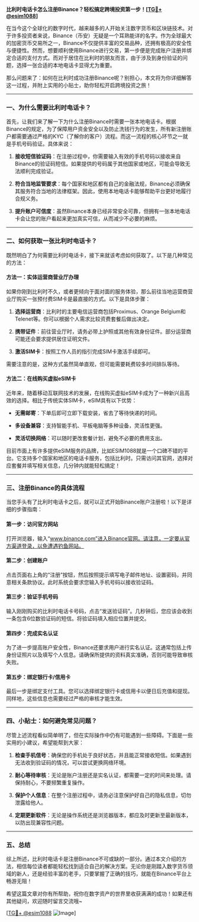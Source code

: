 **比利时电话卡怎么注册Binance？轻松搞定跨境投资第一步！[[TG💪+ @esim1088](https://t.me/s/esim1088)]**

在当今这个全球化的数字时代，越来越多的人开始关注数字货币和区块链技术。对于许多投资者来说，Binance（币安）无疑是一个耳熟能详的名字。作为全球最大的加密货币交易所之一，Binance不仅提供丰富的交易品种，还拥有极高的安全性与便捷性。然而，想要顺利使用Binance进行交易，第一步便是完成账户注册并绑定合适的支付方式。而对于居住在比利时的朋友而言，由于涉及到身份验证的问题，选择一张合适的本地电话卡显得尤为重要。

那么问题来了：如何在比利时成功注册Binance呢？别担心，本文将为你详细解答这一过程，并附上实用的小贴士，助你轻松开启跨境投资之旅！

---

### 一、为什么需要比利时电话卡？

首先，让我们来了解一下为什么注册Binance时需要一张本地电话卡。根据Binance的规定，为了保障用户资金安全以及防止洗钱行为的发生，所有新注册账户都需要通过严格的KYC（了解你的客户）流程。而这一流程的核心环节之一就是手机号码验证。具体来说：

1. **接收短信验证码**：在注册过程中，你需要输入有效的手机号码以接收来自Binance的验证码短信。如果提供的号码属于其他国家或地区，可能会导致无法顺利完成验证。
   
2. **符合当地监管要求**：每个国家和地区都有自己的金融法规，Binance必须确保其服务符合当地的法律框架。因此，使用本地电话卡能够帮助平台更好地履行合规义务。

3. **提升账户可信度**：虽然Binance本身已经非常安全可靠，但拥有一张本地电话卡会让您的账户看起来更加真实可信，从而减少不必要的麻烦。

---

### 二、如何获取一张比利时电话卡？

既然明白了为何需要比利时电话卡，接下来就该考虑如何获取了。以下是几种常见的方法：

#### 方法一：实体运营商营业厅办理

如果你刚到比利时不久，或者更倾向于面对面的服务体验，那么前往当地运营商营业厅购买一张预付费SIM卡是最直接的方式。以下是具体步骤：

1. **选择运营商**：比利时的主要电信运营商包括Proximus、Orange Belgium和Telenet等。你可以根据个人需求比较资费套餐后做出决定。
   
2. **携带证件**：前往营业厅时，请务必带上护照或其他有效身份证件。部分运营商可能还会要求提供居住证明文件。

3. **激活SIM卡**：按照工作人员的指引完成SIM卡激活手续即可。

需要注意的是，这种方式虽然简单直观，但可能需要耗费较多时间排队等待。

#### 方法二：在线购买虚拟eSIM卡

近年来，随着移动互联网技术的发展，在线购买虚拟eSIM卡成为了一种新兴且高效的选择。相比于传统实体SIM卡，eSIM具有以下优势：

- **无需邮寄**：下单后即可立即下载安装，省去了等待快递的时间。
  
- **多设备兼容**：支持智能手机、平板电脑等多种设备，灵活性更强。
  
- **灵活切换网络**：可以随时更改套餐计划，避免不必要的费用支出。

目前市面上有许多提供eSIM服务的品牌，比如ESIM1088就是一个口碑不错的平台。它支持多个国家和地区的电话卡服务，包括比利时。只需访问其官网，选择对应套餐并填写相关信息，几分钟内就能轻松搞定！

---

### 三、注册Binance的具体流程

当您手头有了比利时电话卡之后，就可以正式开始Binance账户注册啦！以下是详细的步骤指南：

#### 第一步：访问官方网站

打开浏览器，输入“www.binance.com”进入Binance官网。请注意，一定要从官方渠道登录，以免遭遇钓鱼网站。

#### 第二步：创建账户

点击页面右上角的“注册”按钮，然后按照提示填写电子邮件地址、设置密码，并同意相关条款协议。此时系统会要求您输入手机号码以接收验证码。

#### 第三步：验证手机号码

输入刚刚购买的比利时电话卡号码，点击“发送验证码”。几秒钟后，您应该会收到一条包含6位数验证码的短信。将验证码填入相应位置并提交。

#### 第四步：完成实名认证

为了进一步提高账户安全性，Binance还要求用户进行实名认证。这通常包括上传身份证照片以及填写个人信息。请确保所提供的资料真实准确，否则可能导致审核失败。

#### 第五步：绑定银行卡/信用卡

最后一步是绑定支付工具。您可以选择绑定银行卡或信用卡以便日后充值和提现。同样地，这些信息也需要经过严格的审核才能生效。

---

### 四、小贴士：如何避免常见问题？

尽管上述流程看似简单明了，但在实际操作中仍有可能遇到一些障碍。下面是一些实用的小建议，希望能帮到大家：

1. **检查手机信号**：确保您的手机处于良好状态，并且能正常接收短信。如果遇到无法收到验证码的情况，可以尝试更换网络环境。

2. **耐心等待审核**：无论是账户注册还是实名认证，都需要一定的时间来处理。请保持耐心，不要频繁重复操作。

3. **保护个人信息**：在整个注册过程中，请务必注意保护好自己的隐私信息，切勿泄露给他人。

4. **定期更新软件**：无论是操作系统还是浏览器版本，都应及时更新至最新版本，以防出现兼容性问题。

---

### 五、总结

综上所述，比利时电话卡是注册Binance不可或缺的一部分。通过本文介绍的方法，相信每位读者都能轻松找到适合自己的解决方案。无论你是刚踏入数字货币领域的新人，还是经验丰富的老手，只要掌握了正确的技巧，就能在Binance平台上畅游无阻！

希望这篇文章对你有所帮助，祝你在数字资产的世界里收获满满的成功！如果还有其他疑问，欢迎随时留言交流哦~

[[TG💪+ @esim1088](https://t.me/s/esim1088) ![Image](https://i.postimg.cc/4NQfJmqS/Snipaste-2025-05-13-00-14-12.png)]